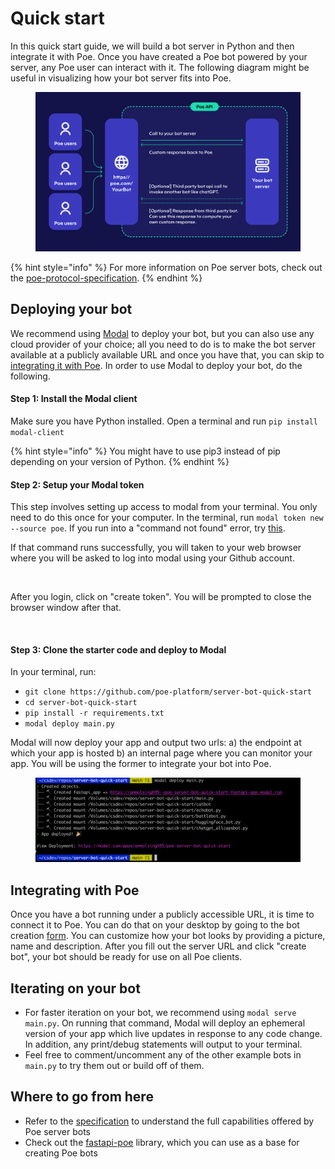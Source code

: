 # Quick start

In this quick start guide, we will build a bot server in Python and then integrate it with Poe. Once you have created a Poe bot powered by your server, any Poe user can interact with it. The following diagram might be useful in visualizing how your bot server fits into Poe.

<figure><img src="../.gitbook/assets/image (13).png" alt=""><figcaption></figcaption></figure>

{% hint style="info" %}
For more information on Poe server bots, check out the [poe-protocol-specification](poe-protocol-specification/ "mention").
{% endhint %}

## Deploying your bot

We recommend using [Modal](https://modal.com/?utm\_source=poe) to deploy your bot, but you can also use any cloud provider of your choice; all you need to do is to make the bot server available at a publicly available URL and once you have that, you can skip to [integrating it with Poe](quick-start.md#integrating-with-poe). In order to use Modal to deploy your bot, do the following.

#### Step 1: Install the Modal client

Make sure you have Python installed. Open a terminal and run `pip install modal-client`

{% hint style="info" %}
You might have to use pip3 instead of pip depending on your version of Python.
{% endhint %}

#### Step 2: Setup your Modal token

This step involves setting up access to modal from your terminal. You only need to do this once for your computer. In the terminal, run `modal token new --source poe`. If you run into a "command not found" error, try [this](https://modal.com/docs/guide/troubleshooting#command-not-found-errors).

If that command runs successfully, you will taken to your web browser where you will be asked to log into modal using your Github account.

<figure><img src="../.gitbook/assets/login.png" alt=""><figcaption></figcaption></figure>

After you login, click on "create token". You will be prompted to close the browser window after that.

<figure><img src="../.gitbook/assets/create_token.png" alt=""><figcaption></figcaption></figure>

#### Step 3: Clone the starter code and deploy to Modal

In your terminal, run:

* `git clone https://github.com/poe-platform/server-bot-quick-start`
* `cd server-bot-quick-start`
* `pip install -r requirements.txt`
* `modal deploy main.py`

Modal will now deploy your app and output two urls: a) the endpoint at which your app is hosted b) an internal page where you can monitor your app. You will be using the former to integrate your bot into Poe.

<figure><img src="../.gitbook/assets/image (5).png" alt=""><figcaption></figcaption></figure>

## Integrating with Poe

Once you have a bot running under a publicly accessible URL, it is time to connect it to Poe. You can do that on your desktop by going to the bot creation [form](https://poe.com/create\_bot?server=1). You can customize how your bot looks by providing a picture, name and description. After you fill out the server URL and click "create bot", your bot should be ready for use on all Poe clients.

## Iterating on your bot

* For faster iteration on your bot, we recommend using `modal serve main.py`. On running that command, Modal will deploy an ephemeral version of your app which live updates in response to any code change. In addition, any print/debug statements will output to your terminal.
* Feel free to comment/uncomment any of the other example bots in `main.py` to try them out or build off of them.

## Where to go from here

* Refer to the [specification](poe-protocol-specification/) to understand the full capabilities offered by Poe server bots
* Check out the [fastapi-poe](https://pypi.org/project/fastapi-poe/) library, which you can use as a base for creating Poe bots
